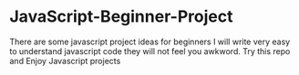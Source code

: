 # JavaScript-Beginner-Project
There are some javascript project ideas for beginners
I will write very easy to understand javascript code they will not feel you awkword.
Try this repo and Enjoy Javascript projects
